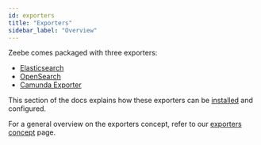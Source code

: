 ```yaml
---
id: exporters
title: "Exporters"
sidebar_label: "Overview"
---
```


Zeebe comes packaged with three exporters:

- [Elasticsearch](elasticsearch-exporter.md)
- [OpenSearch](opensearch-exporter.md)
- [Camunda Exporter](camunda-exporter.md)

This section of the docs explains how these exporters can be [installed](install-zeebe-exporters.md) and configured.

For a general overview on the exporters concept, refer to our [exporters concept](../../../../concepts/exporters.md) page.
